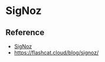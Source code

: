 # SigNoz

## Reference

- [SigNoz](https://github.com/sig-noz/sig-noz)
- <https://flashcat.cloud/blog/signoz/>
